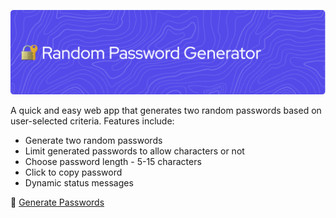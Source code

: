 ![Random Password Generator](src/header-image.png)

A quick and easy web app that generates two random passwords based on user-selected criteria. Features include:

* Generate two random passwords
* Limit generated passwords to allow characters or not
* Choose password length - 5-15 characters
* Click to copy password
* Dynamic status messages

🔗 [Generate Passwords](https://aakashpereira.github.io/Password-Generator/)
